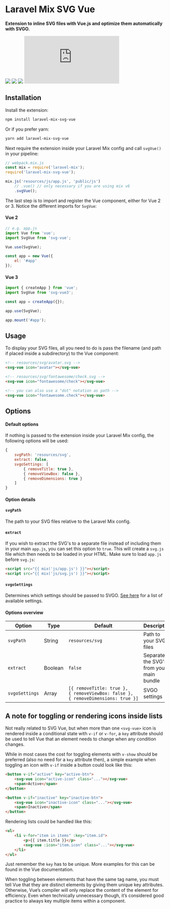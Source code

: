 # Laravel Mix SVG Vue

**Extension to inline SVG files with Vue.js and optimize them automatically with SVGO.**

[![](https://img.shields.io/npm/v/laravel-mix-svg-vue.svg?color=blue)](https://www.npmjs.com/package/laravel-mix-svg-vue)
[![](https://img.shields.io/npm/l/laravel-mix-svg-vue.svg?color=blueviolet)](https://www.npmjs.com/package/laravel-mix-svg-vue)
[![](https://img.shields.io/npm/dm/laravel-mix-svg-vue.svg)](https://npmcharts.com/compare/laravel-mix-svg-vue?minimal=true)
[![](https://img.badgesize.io/https://unpkg.com/laravel-mix-svg-vue/index.js?label=size&colorB=000000)](https://www.npmjs.com/package/laravel-mix-svg-vue)

## Installation

Install the extension:

```sh
npm install laravel-mix-svg-vue
```

Or if you prefer yarn:

```sh
yarn add laravel-mix-svg-vue
```

Next require the extension inside your Laravel Mix config and call `svgVue()` in your pipeline:

```js
// webpack.mix.js
const mix = require('laravel-mix');
require('laravel-mix-svg-vue');

mix.js('resources/js/app.js', 'public/js')
    // .vue() // only necessary if you are using mix v6
    .svgVue();
```

The last step is to import and register the Vue component, either for Vue 2 or 3. Notice the different imports for `SvgVue`:

#### Vue 2

```js
// e.g. app.js
import Vue from 'vue';
import SvgVue from 'svg-vue';

Vue.use(SvgVue);

const app = new Vue({
    el: '#app'
});
```

#### Vue 3

```js
import { createApp } from 'vue';
import SvgVue from 'svg-vue3';

const app = createApp({});

app.use(SvgVue);

app.mount('#app');
```

## Usage

To display your SVG files, all you need to do is pass the filename (and path if placed inside a subdirectory) to the Vue component:

```html
<!-- resources/svg/avatar.svg -->
<svg-vue icon="avatar"></svg-vue>

<!-- resources/svg/fontawesome/check.svg -->
<svg-vue icon="fontawesome/check"></svg-vue>

<!-- you can also use a "dot" notation as path -->
<svg-vue icon="fontawesome.check"></svg-vue>
```

## Options

#### Default options

If nothing is passed to the extension inside your Laravel Mix config, the following options will be used:

```js
{
    svgPath: 'resources/svg',
    extract: false,
    svgoSettings: [
        { removeTitle: true },
        { removeViewBox: false },
        { removeDimensions: true }
    ]
}
```

#### Option details

#### `svgPath`

The path to your SVG files relative to the Laravel Mix config.

#### `extract`

If you wish to extract the SVG's to a separate file instead of including them in your main `app.js`, you can set this option to `true`. This will create a `svg.js` file which then needs to be loaded in your HTML. Make sure to load `app.js` before `svg.js`:

```html
<script src="{{ mix('js/app.js') }}"></script>
<script src="{{ mix('js/svg.js') }}"></script>
```

#### `svgoSettings`

Determines which settings should be passed to SVGO. [See here](https://github.com/svg/svgo#what-it-can-do) for a list of available settings.

#### Options overview

Option | Type | Default | Description
---|---|---|---
`svgPath` | String | `resources/svg` | Path to your SVG files
`extract` | Boolean | `false` | Separate the SVG's from your main bundle
`svgoSettings` | Array | <code>[{&nbsp;removeTitle:&nbsp;true&nbsp;}, {&nbsp;removeViewBox:&nbsp;false&nbsp;}, {&nbsp;removeDimensions:&nbsp;true&nbsp;}]</code> | SVGO settings

## A note for toggling or rendering icons inside lists

Not really related to SVG Vue, but when more than one `<svg-vue>` icon is rendered inside a conditional state with `v-if` or `v-for`, a `key` attribute should be used to tell Vue that an element needs to change when any condition changes.

While in most cases the cost for toggling elements with `v-show` should be preferred (also no need for a `key` attribute then), a simple example when toggling an icon with `v-if` inside a button could look like this:

```html
<button v-if="active" key="active-btn">
    <svg-vue icon="active-icon" class="..."></svg-vue>
    <span>Active</span>
</button>

<button v-if="inactive" key="inactive-btn">
    <svg-vue icon="inactive-icon" class="..."></svg-vue>
    <span>Inactive</span>
</button>
```

Rendering lists could be handled like this:

```html
<ul>
    <li v-for="item in items" :key="item.id">
        <p>{{ item.title }}</p>
        <svg-vue :icon="item.icon" class="..."></svg-vue>
    </li>
</ul>
```

Just remember the `key` has to be unique. More examples for this can be found in the Vue documentation.

When toggling between elements that have the same tag name, you must tell Vue that they are distinct elements by giving them unique key attributes. Otherwise, Vue’s compiler will only replace the content of the element for efficiency. Even when technically unnecessary though, it’s considered good practice to always key multiple items within a component.

